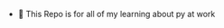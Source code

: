 - 👋 This Repo is for all of my learning about py at work

<!---
FikriRS/FikriRS is a ✨ special ✨ repository because its `README.md` (this file) appears on your GitHub profile.
You can click the Preview link to take a look at your changes.
--->
